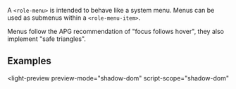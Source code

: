 ---
---

A `<role-menu>` is intended to behave like a system menu. Menus can be used as submenus within a `<role-menu-item>`.

Menus follow the APG recommendation of "focus follows hover", they also implement "safe triangles".

## Examples

<light-preview
  preview-mode="shadow-dom"
  script-scope="shadow-dom"
>
  <script slot="code" type="text/plain">
    <role-menu>
      <div slot="trigger">
        Menu Options
      </div>
      <role-menu-item>Menu Item 1</role-menu-item>
      <role-menu-item>
        <div>Menu Item 2</div>
        <role-menu slot="submenu">
          <role-menu-item>Sub Menu Item 1</role-menu-item>
          <role-menu-item>Sub Menu Item 2</role-menu-item>
          <role-menu-item>Sub Menu Item 3</role-menu-item>
        </role-menu>
      </role-menu-item>
      <role-menu-item>
        <div>Menu Item 3</div>
        <role-menu slot="submenu">
          <role-menu-item>Sub Menu Item 1</role-menu-item>
          <role-menu-item>Sub Menu Item 2</role-menu-item>
          <role-menu-item>Sub Menu Item 3</role-menu-item>
        </role-menu>
      </role-menu-item>
      <role-menu-item>Menu Item 4</role-menu-item>
    </role-menu>
  </script>
</light-preview>
